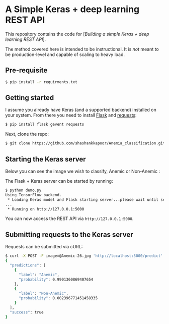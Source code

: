 # A Simple Keras + deep learning REST API

This repository contains the code for [*Building a simple Keras + deep learning REST API*].

The method covered here is intended to be instructional. It is _not_ meant to be production-level and capable of scaling to heavy load.

## Pre-requisite
```sh
$ pip install -r requirments.txt
```

## Getting started

I assume you already have Keras (and a supported backend) installed on your system. From there you need to install [Flask](http://flask.pocoo.org/) and [requests](http://docs.python-requests.org/en/master/):

```sh
$ pip install flask gevent requests
```

Next, clone the repo:

```sh
$ git clone https://github.com/shashankkapoor/Anemia_classification.git
```

## Starting the Keras server

Below you can see the image we wish to classify, Anemic or Non-Anemic :


The Flask + Keras server can be started by running:

```sh
$ python demo.py 
Using TensorFlow backend.
 * Loading Keras model and Flask starting server...please wait until server has fully started
...
 * Running on http://127.0.0.1:5000
```

You can now access the REST API via `http://127.0.0.1:5000`.

## Submitting requests to the Keras server

Requests can be submitted via cURL:

```sh
$ curl -X POST -F image=@Anemic-26.jpg 'http://localhost:5000/predict'
{
  "predictions": [
    {
      "label": "Anemic", 
      "probability": 0.9901360869407654
    }, 
    {
      "label": "Non-Anemic", 
      "probability": 0.002396771451458335
    }
  ], 
  "success": true
}
```

